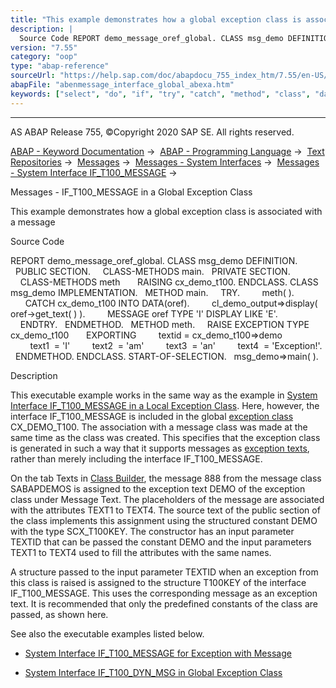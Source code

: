 ```yaml
---
title: "This example demonstrates how a global exception class is associated with a message"
description: |
  Source Code REPORT demo_message_oref_global. CLASS msg_demo DEFINITION. PUBLIC SECTION. CLASS-METHODS main. PRIVATE SECTION. CLASS-METHODS meth RAISING cx_demo_t100. ENDCLASS. CLASS msg_demo IMPLEMENTATION. METHOD main. TRY. meth( ). CATCH cx_demo_t100 INTO DATA(oref). cl_demo_output=>dis
version: "7.55"
category: "oop"
type: "abap-reference"
sourceUrl: "https://help.sap.com/doc/abapdocu_755_index_htm/7.55/en-US/abenmessage_interface_global_abexa.htm"
abapFile: "abenmessage_interface_global_abexa.htm"
keywords: ["select", "do", "if", "try", "catch", "method", "class", "data", "abenmessage", "interface", "global", "abexa"]
---
```


* * *

AS ABAP Release 755, ©Copyright 2020 SAP SE. All rights reserved.

[ABAP - Keyword Documentation](https://help.sap.com/doc/abapdocu_755_index_htm/7.55/en-US/abenabap.htm) →  [ABAP - Programming Language](https://help.sap.com/doc/abapdocu_755_index_htm/7.55/en-US/abenabap_reference.htm) →  [Text Repositories](https://help.sap.com/doc/abapdocu_755_index_htm/7.55/en-US/abenabap_texts.htm) →  [Messages](https://help.sap.com/doc/abapdocu_755_index_htm/7.55/en-US/abenabap_messages.htm) →  [Messages - System Interfaces](https://help.sap.com/doc/abapdocu_755_index_htm/7.55/en-US/abenmessage_interfaces.htm) →  [Messages - System Interface IF\_T100\_MESSAGE](https://help.sap.com/doc/abapdocu_755_index_htm/7.55/en-US/abenif_t100_message.htm) → 

Messages - IF\_T100\_MESSAGE in a Global Exception Class

This example demonstrates how a global exception class is associated with a message

Source Code

REPORT demo\_message\_oref\_global.
CLASS msg\_demo DEFINITION.
  PUBLIC SECTION.
    CLASS-METHODS main.
  PRIVATE SECTION.
    CLASS-METHODS meth
      RAISING cx\_demo\_t100.
ENDCLASS.
CLASS msg\_demo IMPLEMENTATION.
  METHOD main.
    TRY.
        meth( ).
      CATCH cx\_demo\_t100 INTO DATA(oref).
        cl\_demo\_output=>display( oref->get\_text( ) ).
        MESSAGE oref TYPE 'I' DISPLAY LIKE 'E'.
    ENDTRY.
  ENDMETHOD.
  METHOD meth.
    RAISE EXCEPTION TYPE cx\_demo\_t100
      EXPORTING
        textid = cx\_demo\_t100=>demo
        text1  = 'I'
        text2  = 'am'
        text3  = 'an'
        text4  = 'Exception!'.
  ENDMETHOD.
ENDCLASS.
START-OF-SELECTION.
  msg\_demo=>main( ).

Description

This executable example works in the same way as the example in [System Interface IF\_T100\_MESSAGE in a Local Exception Class](https://help.sap.com/doc/abapdocu_755_index_htm/7.55/en-US/abenmessage_interface_abexa.htm). Here, however, the interface IF\_T100\_MESSAGE is included in the global [exception class](https://help.sap.com/doc/abapdocu_755_index_htm/7.55/en-US/abenexception_class_glosry.htm "Glossary Entry") CX\_DEMO\_T100. The association with a message class was made at the same time as the class was created. This specifies that the exception class is generated in such a way that it supports messages as [exception texts](https://help.sap.com/doc/abapdocu_755_index_htm/7.55/en-US/abenexception_texts.htm), rather than merely including the interface IF\_T100\_MESSAGE.

On the tab Texts in [Class Builder](https://help.sap.com/doc/abapdocu_755_index_htm/7.55/en-US/abenclass_builder_glosry.htm "Glossary Entry"), the message 888 from the message class SABAPDEMOS is assigned to the exception text DEMO of the exception class under Message Text. The placeholders of the message are associated with the attributes TEXT1 to TEXT4. The source text of the public section of the class implements this assignment using the structured constant DEMO with the type SCX\_T100KEY. The constructor has an input parameter TEXTID that can be passed the constant DEMO and the input parameters TEXT1 to TEXT4 used to fill the attributes with the same names.

A structure passed to the input parameter TEXTID when an exception from this class is raised is assigned to the structure T100KEY of the interface IF\_T100\_MESSAGE. This uses the corresponding message as an exception text. It is recommended that only the predefined constants of the class are passed, as shown here.

See also the executable examples listed below.

-   [System Interface IF\_T100\_MESSAGE for Exception with Message](https://help.sap.com/doc/abapdocu_755_index_htm/7.55/en-US/abenmessage_interface_reuse_abexa.htm)

-   [System Interface IF\_T100\_DYN\_MSG in Global Exception Class](https://help.sap.com/doc/abapdocu_755_index_htm/7.55/en-US/abenraise_message_global_abexa.htm)